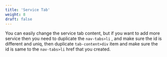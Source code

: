 ```yaml
---
title: 'Service Tab'
weight: 8
draft: false
---
```

You can easily change the service tab content, but if you want to add more service then you need to duplicate the `nav-tabs>li` , and make sure the id is different and uniq, then duplicate `tab-content>div` item and make sure the id is same to the `nav-tabs>li` href that you created.